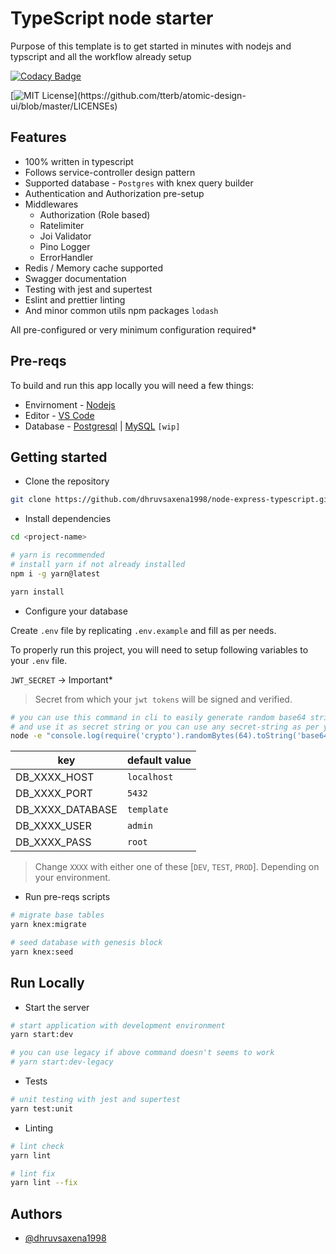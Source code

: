 # TypeScript node starter

Purpose of this template is to get started in minutes with nodejs and typscript and all the workflow already setup

[![Codacy Badge](https://app.codacy.com/project/badge/Grade/79c6664b36394790a5317e9b1ec12a17)](https://www.codacy.com/gh/dhruvsaxena1998/node-express-typescript/dashboard?utm_source=github.com&utm_medium=referral&utm_content=dhruvsaxena1998/node-express-typescript&utm_campaign=Badge_Grade)

[![MIT License](https://img.shields.io/apm/l/atomic-design-ui.svg?)](https://github.com/tterb/atomic-design-ui/blob/master/LICENSEs)

## Features

- 100% written in typescript
- Follows service-controller design pattern
- Supported database - `Postgres` with knex query builder
- Authentication and Authorization pre-setup
- Middlewares
  - Authorization (Role based)
  - Ratelimiter
  - Joi Validator
  - Pino Logger
  - ErrorHandler
- Redis / Memory cache supported
- Swagger documentation
- Testing with jest and supertest
- Eslint and prettier linting
- And minor common utils npm packages `lodash`

All pre-configured or very minimum configuration required\*

## Pre-reqs

To build and run this app locally you will need a few things:

- Envirnoment - [Nodejs](https://nodejs.org/en/download/)
- Editor - [VS Code](https://code.visualstudio.com/download)
- Database - [Postgresql](https://www.postgresql.org/download/) | [MySQL](https://www.mysql.com/downloads/) `[wip]`

## Getting started

- Clone the repository

```bash
git clone https://github.com/dhruvsaxena1998/node-express-typescript.git --branch <branch-name> <project-name>
```

- Install dependencies

```bash
cd <project-name>
```

```bash
# yarn is recommended
# install yarn if not already installed
npm i -g yarn@latest
```

```bash
yarn install
```

- Configure your database

Create `.env` file by replicating `.env.example` and fill as per needs.

To properly run this project, you will need to setup following variables to your `.env` file.

`JWT_SECRET` -> Important\*

> Secret from which your `jwt tokens` will be signed and verified.

```bash
# you can use this command in cli to easily generate random base64 string
# and use it as secret string or you can use any secret-string as per your wish.
node -e "console.log(require('crypto').randomBytes(64).toString('base64'))"
```

| key              | default value |
| ---------------- | ------------- |
| DB_XXXX_HOST     | `localhost`   |
| DB_XXXX_PORT     | `5432`        |
| DB_XXXX_DATABASE | `template`    |
| DB_XXXX_USER     | `admin`       |
| DB_XXXX_PASS     | `root`        |

> Change `XXXX` with either one of these [`DEV`, `TEST`, `PROD`].
> Depending on your environment.

- Run pre-reqs scripts

```bash
# migrate base tables
yarn knex:migrate

# seed database with genesis block
yarn knex:seed
```

## Run Locally

- Start the server

```bash
# start application with development environment
yarn start:dev

# you can use legacy if above command doesn't seems to work
# yarn start:dev-legacy
```

- Tests

```bash
# unit testing with jest and supertest
yarn test:unit
```

- Linting

```bash
# lint check
yarn lint

# lint fix
yarn lint --fix
```

## Authors

- [@dhruvsaxena1998](https://www.github.com/dhruvsaxena1998)
